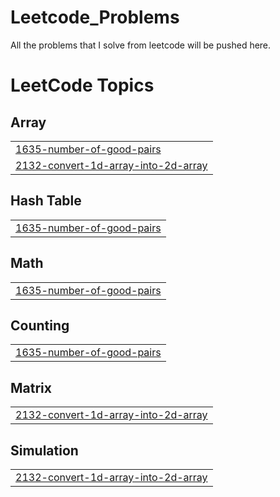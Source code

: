 # Leetcode_Problems
 All the problems that I solve from leetcode will be pushed here.

<!---LeetCode Topics Start-->
# LeetCode Topics
## Array
|  |
| ------- |
| [1635-number-of-good-pairs](https://github.com/pragyesh7753/Leetcode_Problems/tree/master/1635-number-of-good-pairs) |
| [2132-convert-1d-array-into-2d-array](https://github.com/pragyesh7753/Leetcode_Problems/tree/master/2132-convert-1d-array-into-2d-array) |
## Hash Table
|  |
| ------- |
| [1635-number-of-good-pairs](https://github.com/pragyesh7753/Leetcode_Problems/tree/master/1635-number-of-good-pairs) |
## Math
|  |
| ------- |
| [1635-number-of-good-pairs](https://github.com/pragyesh7753/Leetcode_Problems/tree/master/1635-number-of-good-pairs) |
## Counting
|  |
| ------- |
| [1635-number-of-good-pairs](https://github.com/pragyesh7753/Leetcode_Problems/tree/master/1635-number-of-good-pairs) |
## Matrix
|  |
| ------- |
| [2132-convert-1d-array-into-2d-array](https://github.com/pragyesh7753/Leetcode_Problems/tree/master/2132-convert-1d-array-into-2d-array) |
## Simulation
|  |
| ------- |
| [2132-convert-1d-array-into-2d-array](https://github.com/pragyesh7753/Leetcode_Problems/tree/master/2132-convert-1d-array-into-2d-array) |
<!---LeetCode Topics End-->